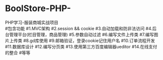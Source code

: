 # BoolStore-PHP-
PHP学习-服装商城实战项目<br/>
#包含功能
#1.MVC架构
#2.session && cookie
#3.自动加载和防非法访问
#4.后台管理平台(栏目管理，商品管理)
#5.参数自动过滤
#6.编写文件上传类
#7.编写图片上传类
#8.gd库使用
#9.邮箱验证，登录cookie记住用户名
#10.订单流程开发
#11.数据库设计
#12.编写分页类
#13.使用第三方百度编辑器ueditor
#14.在线支付的整合
#等等
